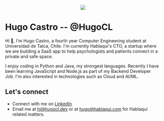 <p align="center">
  <img src="https://user-images.githubusercontent.com/39707889/139371485-2c880ed9-f286-4dcc-a223-d3fcdf3df174.png"/>
</p>

# Hugo Castro -- @HugoCL 
Hi :wave:, I'm Hugo Castro, a fourth year Computer Engineering student at Universidad de Talca, Chile. I'm currently Hablaquí's CTO, a startup where we are building a SaaS app to help psychologists and patients connect in a private and safe space.

I enjoy coding in Python and Java, my strongest languages. Recently I have been learning JavaScript and Node.js as part of my Backend Developer Job. I'm also interested in technologies such as Cloud and AI/ML.

## Let's connect

 - Connect with me on [LinkedIn](https://www.linkedin.com/in/hugocastrocl/)
 - Email me at [hi@hugocl.dev](mailto:hi@hugocl.dev) or at [hugo@hablaqui.com](mailto:hugo@hablaqui.com) for Hablaquí related matters.
